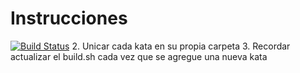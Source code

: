 # Instrucciones
[![Build Status](https://travis-ci.org/sormgabriel/eis.svg)](https://travis-ci.org/sormgabriel/eis)
2. Unicar cada kata en su propia carpeta
3. Recordar actualizar el build.sh cada vez que se agregue una nueva kata

